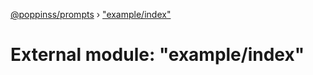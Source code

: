 [@poppinss/prompts](../README.md) › ["example/index"](_example_index_.md)

# External module: "example/index"


